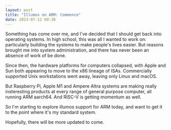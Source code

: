 ```yaml
---
layout: post
title: "Illumos on ARM: Commence"
date: 2023-07-12 09:30
---
```

Something has come over me, and I've decided that I should get back into operating systems. In high school, this was all I wanted to work on: particularly building the systems to make people's lives easier.  But reasons brought me into system administration, and there has never been an absence of work of be done. 

Since then, the hardware platforms for computers collapsed, with Apple and Sun both appearing to move to the x86 lineage of ISAs. Commercially supported Unix workstations went away, leaving only Linux and macOS.

But Raspberry Pi, Apple M1 and Ampere Altra systems are making really insteresting products at every range of general purpose computer, all running ARM aarch64. And RISC-V is getting momentum as well.

So I'm starting to explore illumos support for ARM today, and want to get it to the point where it's my standard system.

Hopefully, there will be more updated to come.
